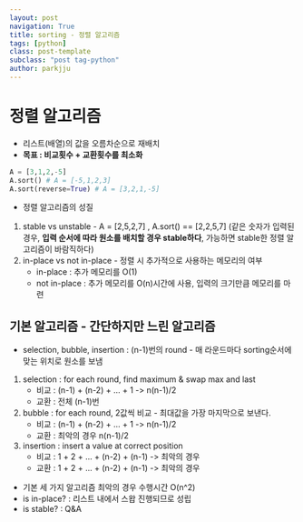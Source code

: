 ```yaml
---
layout: post
navigation: True
title: sorting - 정렬 알고리즘
tags: [python]
class: post-template
subclass: "post tag-python"
author: parkjju
---
```


# 정렬 알고리즘

- 리스트(배열)의 값을 오름차순으로 재배치
- **목표 : 비교횟수 + 교환횟수를 최소화**

```python
A = [3,1,2,-5]
A.sort() # A = [-5,1,2,3]
A.sort(reverse=True) # A = [3,2,1,-5]
```

- 정렬 알고리즘의 성질

1. stable vs unstable - A = \[2,5,2,7\] , A.sort() == \[2,2,5,7\] (같은 숫자가 입력된 경우, **입력 순서에 따라 원소를 배치할 경우 stable하다**, 가능하면 stable한 정렬 알고리즘이 바람직하다)
2. in-place vs not in-place - 정렬 시 추가적으로 사용하는 메모리의 여부
   - in-place : 추가 메모리를 O(1)
   - not in-place : 추가 메모리를 O(n)시간에 사용, 입력의 크기만큼 메모리를 마련

## 기본 알고리즘 - 간단하지만 느린 알고리즘

- selection, bubble, insertion : (n-1)번의 round - 매 라운드마다 sorting순서에 맞는 위치로 원소를 보냄

1. selection : for each round, find maximum & swap max and last
   - 비교 : (n-1) + (n-2) + ... + 1 -> n(n-1)/2
   - 교환 : 전체 (n-1)번
2. bubble : for each round, 2값씩 비교 - 최대값을 가장 마지막으로 보낸다.
   - 비교 : (n-1) + (n-2) + ... + 1 -> n(n-1)/2
   - 교환 : 최악의 경우 n(n-1)/2
3. insertion : insert a value at correct position
   - 비교 : 1 + 2 + ... + (n-2) + (n-1) -> 최악의 경우
   - 교환 : 1 + 2 + ... + (n-2) + (n-1) -> 최악의 경우

- 기본 세 가지 알고리즘 최악의 경우 수행시간 O(n^2)
- is in-place? : 리스트 내에서 스왑 진행되므로 성립
- is stable? : Q&A
